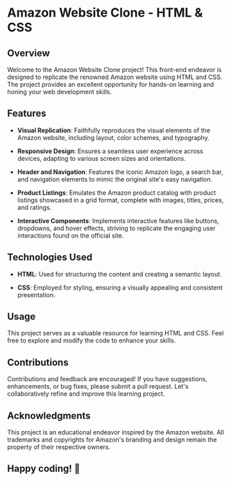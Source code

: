 # Amazon Website Clone - HTML & CSS

## Overview

Welcome to the Amazon Website Clone project! This front-end endeavor is designed to replicate the renowned Amazon website using HTML and CSS. The project provides an excellent opportunity for hands-on learning and honing your web development skills.

## Features

- **Visual Replication**: Faithfully reproduces the visual elements of the Amazon website, including layout, color schemes, and typography.

- **Responsive Design**: Ensures a seamless user experience across devices, adapting to various screen sizes and orientations.

- **Header and Navigation**: Features the iconic Amazon logo, a search bar, and navigation elements to mimic the original site's easy navigation.

- **Product Listings**: Emulates the Amazon product catalog with product listings showcased in a grid format, complete with images, titles, prices, and ratings.

- **Interactive Components**: Implements interactive features like buttons, dropdowns, and hover effects, striving to replicate the engaging user interactions found on the official site.

## Technologies Used

- **HTML**: Used for structuring the content and creating a semantic layout.

- **CSS**: Employed for styling, ensuring a visually appealing and consistent presentation.



## Usage
This project serves as a valuable resource for learning HTML and CSS. Feel free to explore and modify the code to enhance your skills.

## Contributions
Contributions and feedback are encouraged! If you have suggestions, enhancements, or bug fixes, please submit a pull request. Let's collaboratively refine and improve this learning project.

## Acknowledgments
This project is an educational endeavor inspired by the Amazon website. All trademarks and copyrights for Amazon's branding and design remain the property of their respective owners.

## Happy coding! 🚀  
